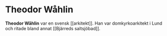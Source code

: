 # Theodor Wåhlin

**Theodor Wåhlin** var en svensk [[arkitekt]]. Han var domkyrkoarkitekt i Lund och ritade bland annat [[Bjärreds saltsjöbad]].
